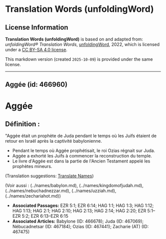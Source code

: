 # Translation Words (unfoldingWord)

## License Information

**Translation Words (unfoldingWord)** is based on and adapted from: _unfoldingWord® Translation Words_, [unfoldingWord](https://unfoldingword.org/utw), 2022, which is licensed under a [CC BY-SA 4.0 license](https://creativecommons.org/licenses/by-sa/4.0/legalcode.en).

This markdown version (created `2025-10-09`) is provided under the same license.



--------------------------------

## Aggée (id: 466960)

Aggée
=====

Définition :
------------

"Aggée était un prophète de Juda pendant le temps où les Juifs étaient de retour en Israël après la captivité babylonienne.

* Pendant le temps où Aggée prophétisait, le roi Ozias régnait sur Juda.
* Aggée a exhorté les Juifs à commencer la reconstruction du temple.
* Le livre d'Aggée est dans la partie de l'Ancien Testament appelé les prophètes mineurs.

(Translation suggestions: [Translate Names](rc://en/ta/man/translate/translate-names))

(Voir aussi : (../names/babylon.md), (../names/kingdomofjudah.md), (../names/nebuchadnezzar.md), (../names/uzziah.md), (../names/zechariahot.md))

* **Associated Passages:** EZR 5:1; EZR 6:14; HAG 1:1; HAG 1:3; HAG 1:12; HAG 1:13; HAG 2:1; HAG 2:10; HAG 2:13; HAG 2:14; HAG 2:20; EZR 5:1–EZR 5:2; EZR 6:13–EZR 6:15
* **Associated Articles:** Babylone (ID: 466678); Juda (ID: 467069); Nébucadnetsar (ID: 467184); Ozias (ID: 467441); Zacharie (AT) (ID: 467475)

